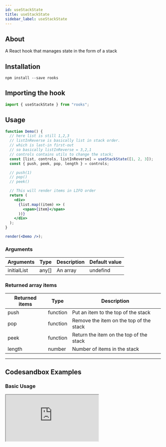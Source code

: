```yaml
---
id: useStackState
title: useStackState
sidebar_label: useStackState
---
```


## About

A React hook that manages state in the form of a stack

[//]: # "Main"

## Installation

    npm install --save rooks

## Importing the hook

```javascript
import { useStackState } from "rooks";
```

## Usage

```jsx
function Demo() {
  // here list is still 1,2,3
  // listInReverse is basically list in stack order.
  // which is last-in first-out
  // so basically listInReverse = 3,2,1
  // controls contains utils to change the stack;
  const [list, controls, listInReverse] = useStackState([1, 2, 3]);
  const { push, peek, pop, length } = controls;

  // push(1)
  // pop()
  // peek()

  // This will render items in LIFO order
  return (
    <div>
      {list.map((item) => (
        <span>{item}</span>
      ))}
    </div>
  );
}

render(<Demo />);
```

### Arguments

| Arguments   | Type  | Description | Default value |
| ----------- | ----- | ----------- | ------------- |
| initialList | any[] | An array    | undefind      |

### Returned array items

| Returned items | Type     | Description                             |
| -------------- | -------- | --------------------------------------- |
| push           | function | Put an item to the top of the stack     |
| pop            | function | Remove the item on the top of the stack |
| peek           | function | Return the item on the top of the stack |
| length         | number   | Number of items in the stack            |

---

## Codesandbox Examples

### Basic Usage

<iframe 
  src="https://codesandbox.io/embed/bold-smoke-iedi8?fontsize=14&hidenavigation=1&module=%2Fsrc%2FApp.js&theme=dark"
  style={{
    width: "100%",
    height: 500,
    border: 0,
    borderRadius: 4,
    overflow: "hidden"
  }}
  title="useStackState"
  allow="accelerometer; ambient-light-sensor; camera; encrypted-media; geolocation; gyroscope; hid; microphone; midi; payment; usb; vr; xr-spatial-tracking"
  sandbox="allow-forms allow-modals allow-popups allow-presentation allow-same-origin allow-scripts" 
/>

## Join Bhargav's discord server

You can click on the floating discord icon at the bottom right of the screen and talk to us in our server.
